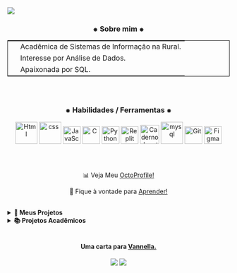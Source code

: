 <img src="https://github.com/vannella/Vannella/blob/ce3f98ed38fd25aac3ab1d7d17f43c1a43d96e5d/_banner%20github%203.gif">

<div align="center">
  <h3>⁕ Sobre mim ⁕</h3>

  <table style="border: 1px solid; margin-left: auto; margin-right: auto;">
    <tr>
      <td><img src="https://media.tenor.com/FbTWLMuy8dgAAAAi/lcv-80s-computer.gif" width="16" height="16"> Acadêmica de Sistemas de Informação na Rural.</td>
    </tr>
    <tr>
      <td><img src="https://media.tenor.com/sUiwSBs8S6QAAAAi/dice-game.gif" width="16" height="16"> Interesse por Análise de Dados.</td>
    </tr>
    <tr>
      <td><img src="https://media.tenor.com/2dN-bcf5bQIAAAAi/purple-heart-pixel-heart.gif" width="16" height="16"> Apaixonada por SQL.</td>
    </tr>
  </table>
</div>

<div align="center">
   <img src="https://media.tenor.com/C9Dy-V7KTMMAAAAi/line.gif" Height="10"><img src="https://media.tenor.com/C9Dy-V7KTMMAAAAi/line.gif" Height="10">
</div>

<br>

<div align="center">
 <h3>⁕ Habilidades / Ferramentas ⁕</h3>
  
  <img src="https://user-images.githubusercontent.com/25181517/192158954-f88b5814-d510-4564-b285-dff7d6400dad.png" alt="Html" Height="50" Width="50"/>
  <img src="https://user-images.githubusercontent.com/25181517/183898674-75a4a1b1-f960-4ea9-abcb-637170a00a75.png" alt="css" Height="50" Width="50"/>
  <img src="https://user-images.githubusercontent.com/25181517/117447155-6a868a00-af3d-11eb-9cfe-245df15c9f3f.png" alt="JavaScript" Height="40" Width="40"/>
  <img src="https://user-images.githubusercontent.com/25181517/192106070-46255bcf-65e6-4c6b-a296-bf8d0d8fb2a7.png" alt="C" Height="40" Width="40"/>
  <img src="https://user-images.githubusercontent.com/25181517/183423507-c056a6f9-1ba8-4312-a350-19bcbc5a8697.png" alt="Python" Height="40" Width="40"/>
  <img src="https://cdn.jsdelivr.net/gh/devicons/devicon@latest/icons/replit/replit-original.svg" alt="Replit" Height="40" Width="40"/>
  <img src="https://user-images.githubusercontent.com/25181517/183914128-3fc88b4a-4ac1-40e6-9443-9a30182379b7.png" alt="Caderno Jupyter" Height="43" Width="43"/>
  <img src="https://user-images.githubusercontent.com/25181517/183896128-ec99105a-ec1a-4d85-b08b-1aa1620b2046.png" alt="mysql" Height="50" Width="50"/>
  <img src="https://cdn.jsdelivr.net/gh/devicons/devicon@latest/icons/git/git-original.svg" alt="Git" Height="40" Width="40"/>
  <img src="https://user-images.githubusercontent.com/25181517/189715289-df3ee512-6eca-463f-a0f4-c10d94a06b2f.png" alt="Figma" Height="40" Width="40"/>

</div>
</h3>

<br>

<div align="center">
   <img src="https://media.tenor.com/C9Dy-V7KTMMAAAAi/line.gif" Height="10"><img src="https://media.tenor.com/C9Dy-V7KTMMAAAAi/line.gif" Height="10">
</div>

<br>

<div align="center">
  
   📊 Veja Meu [OctoProfile!](https://octoprofile.vercel.app/user?id=Vannella)

   🚀 Fique à vontade para [Aprender!](https://github.com/Vannella/Aprendizagem)
</div>

<br>

<details>
    <summary><strong>📌 Meus Projetos</strong></summary>
    <br>
  
[![Readme Card](https://github-readme-stats.vercel.app/api/pin/?username=Vannella&repo=AnaliseRotatividade&show_icons=true&layout=compact&theme=midnight-purple&hide_border=false&bg_color=00000000)](https://github.com/Vannella/AnaliseRotatividade)
</details>

<details>
    <summary><strong>📚 Projetos Acadêmicos</strong></summary>
    <br>

[![Readme Card](https://github-readme-stats.vercel.app/api/pin/?username=Vannella&repo=ES1-HospedagemHotel&show_icons=true&layout=compact&theme=midnight-purple&hide_border=false&bg_color=00000000)](https://github.com/Vannella/ES1-HospedagemHotel)<span>&nbsp;&nbsp;&nbsp;&nbsp;</span>
[![Readme Card](https://github-readme-stats.vercel.app/api/pin/?username=Vannella&repo=ESCAPE-THE-MAZE&show_icons=true&layout=compact&theme=midnight-purple&hide_border=false&bg_color=00000000)](https://github.com/Vannella/ESCAPE-THE-MAZE)
<br>
[![Readme Card](https://github-readme-stats.vercel.app/api/pin/?username=Vannella&repo=LeituraArtigo2023&show_icons=true&layout=compact&theme=midnight-purple&hide_border=false&bg_color=00000000)](https://github.com/Vannella/LeituraArtigo2023)<span>&nbsp;&nbsp;&nbsp;&nbsp;</span>
[![Readme Card](https://github-readme-stats.vercel.app/api/pin/?username=Vannella&repo=RelatorioShopp2&show_icons=true&layout=compact&theme=midnight-purple&hide_border=false&bg_color=00000000)](https://github.com/Vannella/RelatorioShopp2)
<br>
</details>


<br>

<div align="center">
  <h4>Uma carta para <a href="https://github.com/vannella/VanaConfig/issues/new?assignees=&labels=good+first+issue&projects=&template=%F0%9F%93%9Ccarta-para-vannella.md&title=">Vannella.</a></h4>
  <img src="https://img.shields.io/github/followers/Vannella.svg?style=social&label=Follow&maxAge=2592000">   <img src="https://img.shields.io/badge/Gmail-D14836?style=for-the-badge&logo=gmail&logoColor=white">
</div>



